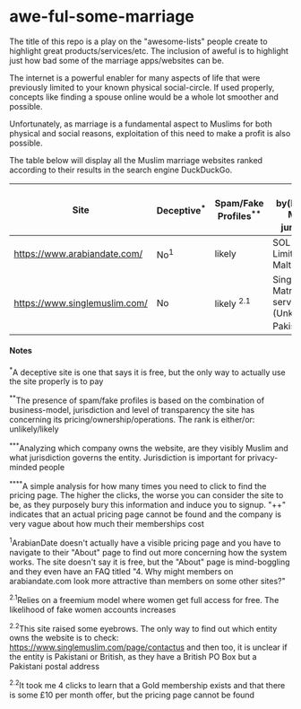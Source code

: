 # awe-ful-some-marriage
The title of this repo is a play on the "awesome-lists" people create to highlight great products/services/etc. The inclusion of aweful is to highlight just how bad some of the marriage apps/websites can be.

The internet is a powerful enabler for many aspects of life that were previously limited to your known physical social-circle. If used properly, concepts like finding a spouse online would be a whole lot smoother and possible.

Unfortunately, as marriage is a fundamental aspect to Muslims for both physical and social reasons, exploitation of this need to make a profit is also possible.

The table below will display all the Muslim marriage websites ranked according to their results in the search engine DuckDuckGo.

Site | Deceptive<sup>*</sup> | Spam/Fake Profiles<sup>**</sup> | Owned by(Muslim/Non-Muslim) && jurisdiction<sup>***</sup> | Clicks to Pricing<sup>****</sup>
--- | --- | --- | --- | ---
https://www.arabiandate.com/ | No<sup>1</sup> | likely | SOL Networks Limited(Unknown), Malta | 2++ <sup>1</sup>
https://www.singlemuslim.com/ | No | likely <sup>2.1</sup> |  Single Muslim Matrimonial services (Pvt Ltd)(Unknown), Pakistan/UK<sup>2.2</sup> | 4++ <sup>2.3</sup>

#### Notes

<sup>*</sup>A deceptive site is one that says it is free, but the only way to actually use the site properly is to pay

<sup>**</sup>The presence of spam/fake profiles is based on the combination of business-model, jurisdiction and level of transparency the site has concerning its pricing/ownership/operations. The rank is either/or: unlikely/likely

<sup>***</sup>Analyzing which company owns the website, are they visibly Muslim and what jurisdiction governs the entity. Jurisdiction is important for privacy-minded people

<sup>****</sup>A simple analysis for how many times you need to click to find the pricing page. The higher the clicks, the worse you can consider the site to be, as they purposely bury this information and induce you to signup. "++" indicates that an actual pricing page cannot be found and the company is very vague about how much their memberships cost

<sup>1</sup>ArabianDate doesn't actually have a visible pricing page and you have to navigate to their "About" page to find out more concerning how the system works. The site doesn't say it is free, but the "About" page is mind-boggling and they even have an FAQ titled "4. Why might members on arabiandate.com look more attractive than members on some other sites?"

<sup>2.1</sup>Relies on a freemium model where women get full access for free. The likelihood of fake women accounts increases

<sup>2.2</sup>This site raised some eyebrows. The only way to find out which entity owns the website is to check: https://www.singlemuslim.com/page/contactus and then too, it is unclear if the entity is Pakistani or British, as they have a British PO Box but a Pakistani postal address

<sup>2.2</sup>It took me 4 clicks to learn that a Gold membership exists and that there is some £10 per month offer, but the pricing page cannot be found
